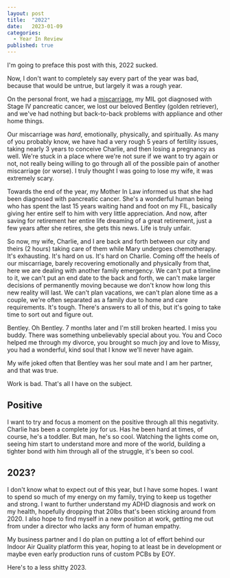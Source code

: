 ```yaml
---
layout: post
title:  "2022"
date:   2023-01-09
categories:
  - Year In Review
published: true
---
```


I'm going to preface this post with this, 2022 sucked.

Now, I don't want to completely say every part of the year was bad, because that would be untrue, but largely it was a rough year.

On the personal front, we had a [miscarriage](https://wes.today/pour-one-out-for-your-homie/), my MIL got diagnosed with Stage IV pancreatic cancer, we lost our beloved Bentley (golden retriever), and we've had nothing but back-to-back problems with appliance and other home things. 

Our miscarriage was _hard_, emotionally, physically, and spiritually. As many of you probably know, we have had a very rough 5 years of fertility issues, taking nearly 3 years to conceive Charlie, and then losing a pregnancy as well. We're stuck in a place where we're not sure if we want to try again or not, not really being willing to go through all of the possible pain of another miscarriage (or worse). I truly thought I was going to lose my wife, it was extremely scary.

Towards the end of the year, my Mother In Law informed us that she had been diagnosed with pancreatic cancer. She's a wonderful human being who has spent the last 15 years waiting hand and foot on my FIL, basically giving her entire self to him with very little appreciation. And now, after saving for retirement her entire life dreaming of a great retirement, just a few years after she retires, she gets this news. Life is truly unfair.

So now, my wife, Charlie, and I are back and forth between our city and theirs (2 hours) taking care of them while Mary undergoes chemotherapy. It's exhausting. It's hard on us. It's hard on Charlie. Coming off the heels of our miscarriage, barely recovering emotionally and physically from that, here we are dealing with another family emergency. We can't put a timeline to it, we can't put an end date to the back and forth, we can't make larger decisions of permanently moving because we don't know how long this new reality will last. We can't plan vacations, we can't plan alone time as a couple, we're often separated as a family due to home and care requirements. It's tough. There's answers to all of this, but it's going to take time to sort out and figure out. 

Bentley. Oh Bentley. 7 months later and I'm still broken hearted. I miss you buddy. There was something unbelievably special about you. You and Coco helped me through my divorce, you brought so much joy and love to Missy, you had a wonderful, kind soul that I know we'll never have again. 

My wife joked often that Bentley was her soul mate and I am her partner, and that was true. 

Work is bad. That's all I have on the subject.

## Positive

I want to try and focus a moment on the positive through all this negativity. Charlie has been a complete joy for us. Has he been hard at times, of course, he's a toddler. But man, he's so cool. Watching the lights come on, seeing him start to understand more and more of the world, building a tighter bond with him through all of the struggle, it's been so cool. 

## 2023?

I don't know what to expect out of this year, but I have some hopes. I want to spend so much of my energy on my family, trying to keep us together and strong. I want to further understand my ADHD diagnosis and work on my health, hopefully dropping that 20lbs that's been sticking around from 2020. I also hope to find myself in a new position at work, getting me out from under a director who lacks any form of human empathy. 

My business partner and I do plan on putting a lot of effort behind our Indoor Air Quality platform this year, hoping to at least be in development or maybe even early production runs of custom PCBs by EOY. 

Here's to a less shitty 2023.
